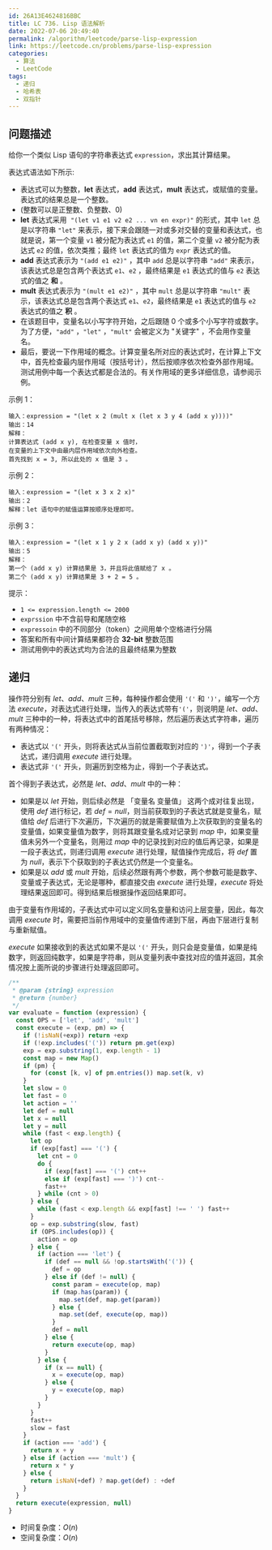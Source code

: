 ```yaml
---
id: 26A13E4624816BBC
title: LC 736. Lisp 语法解析
date: 2022-07-06 20:49:40
permalink: /algorithm/leetcode/parse-lisp-expression
link: https://leetcode.cn/problems/parse-lisp-expression
categories:
  - 算法
  - LeetCode
tags:
  - 递归
  - 哈希表
  - 双指针
---
```


<Level :type='3'/>

## 问题描述

给你一个类似 Lisp 语句的字符串表达式 `expression`，求出其计算结果。

表达式语法如下所示:

- 表达式可以为整数，**let** 表达式，**add** 表达式，**mult** 表达式，或赋值的变量。表达式的结果总是一个整数。
- (整数可以是正整数、负整数、0)
- **let** 表达式采用  `"(let v1 e1 v2 e2 ... vn en expr)"` 的形式，其中 `let` 总是以字符串 `"let"` 来表示，接下来会跟随一对或多对交替的变量和表达式，也就是说，第一个变量 `v1` 被分配为表达式 `e1` 的值，第二个变量 `v2` 被分配为表达式 `e2` 的值，依次类推；最终 `let` 表达式的值为 `expr` 表达式的值。
- **add** 表达式表示为 `"(add e1 e2)"` ，其中 `add` 总是以字符串 `"add"` 来表示，该表达式总是包含两个表达式 `e1`、`e2` ，最终结果是 `e1` 表达式的值与 `e2` 表达式的值之 **和** 。
- **mult** 表达式表示为 `"(mult e1 e2)"` ，其中 `mult` 总是以字符串 `"mult"` 表示，该表达式总是包含两个表达式 `e1`、`e2`，最终结果是 `e1` 表达式的值与 `e2` 表达式的值之 **积** 。
- 在该题目中，变量名以小写字符开始，之后跟随 0 个或多个小写字符或数字。为了方便，`"add"` ，`"let"` ，`"mult"` 会被定义为 "关键字" ，不会用作变量名。
- 最后，要说一下作用域的概念。计算变量名所对应的表达式时，在计算上下文中，首先检查最内层作用域（按括号计），然后按顺序依次检查外部作用域。测试用例中每一个表达式都是合法的。有关作用域的更多详细信息，请参阅示例。

示例 1：

```text
输入：expression = "(let x 2 (mult x (let x 3 y 4 (add x y))))"
输出：14
解释：
计算表达式 (add x y), 在检查变量 x 值时，
在变量的上下文中由最内层作用域依次向外检查。
首先找到 x = 3, 所以此处的 x 值是 3 。
```

示例 2：

```text
输入：expression = "(let x 3 x 2 x)"
输出：2
解释：let 语句中的赋值运算按顺序处理即可。
```

示例 3：

```text
输入：expression = "(let x 1 y 2 x (add x y) (add x y))"
输出：5
解释：
第一个 (add x y) 计算结果是 3，并且将此值赋给了 x 。
第二个 (add x y) 计算结果是 3 + 2 = 5 。
```

提示：

- `1 <= expression.length <= 2000`
- `exprssion` 中不含前导和尾随空格
- `expressoin` 中的不同部分（token）之间用单个空格进行分隔
- 答案和所有中间计算结果都符合 **32-bit** 整数范围
- 测试用例中的表达式均为合法的且最终结果为整数

## 递归

操作符分别有 $let$、$add$、$mult$ 三种，每种操作都会使用 `'('` 和 `')'`，编写一个方法 $execute$，对表达式进行处理，当传入的表达式带有`'('`，则说明是 $let$、$add$、$mult$ 三种中的一种，将表达式中的首尾括号移除，然后遍历表达式字符串，遍历有两种情况：

- 表达式以 `'('` 开头，则将表达式从当前位置截取到对应的 `')'`，得到一个子表达式，递归调用 $execute$ 进行处理。
- 表达式非 `'('` 开头，则遍历到空格为止，得到一个子表达式。

首个得到子表达式，必然是 $let$、$add$、$mult$ 中的一种：

- 如果是以 $let$ 开始，则后续必然是 「变量名 变量值」 这两个成对往复出现，使用 $def$ 进行标记，若 $def = null$，则当前获取到的子表达式就是变量名，赋值给 $def$ 后进行下次遍历，下次遍历的就是需要赋值为上次获取到的变量名的变量值，如果变量值为数字，则将其跟变量名成对记录到 $map$ 中，如果变量值未另外一个变量名，则用过 $map$ 中的记录找到对应的值后再记录，如果是一段子表达式，则递归调用 $execute$ 进行处理，赋值操作完成后，将 $def$ 置为 $null$，表示下个获取到的子表达式仍然是一个变量名。
- 如果是以 $add$ 或 $mult$ 开始，后续必然跟有两个参数，两个参数可能是数字、变量或子表达式，无论是哪种，都直接交由 $execute$ 进行处理，$execute$ 将处理结果返回即可。得到结果后根据操作返回结果即可。

由于变量有作用域的，子表达式中可以定义同名变量和访问上层变量，因此，每次调用 $execute$ 时，需要把当前作用域中的变量值传递到下层，再由下层进行复制与重新赋值。

$execute$ 如果接收到的表达式如果不是以 `'('` 开头，则只会是变量值，如果是纯数字，则返回纯数字，如果是字符串，则从变量列表中查找对应的值并返回，其余情况按上面所说的步骤进行处理返回即可。

```javascript
/**
 * @param {string} expression
 * @return {number}
 */
var evaluate = function (expression) {
  const OPS = ['let', 'add', 'mult']
  const execute = (exp, pm) => {
    if (!isNaN(+exp)) return +exp
    if (!exp.includes('(')) return pm.get(exp)
    exp = exp.substring(1, exp.length - 1)
    const map = new Map()
    if (pm) {
      for (const [k, v] of pm.entries()) map.set(k, v)
    }
    let slow = 0
    let fast = 0
    let action = ''
    let def = null
    let x = null
    let y = null
    while (fast < exp.length) {
      let op
      if (exp[fast] === '(') {
        let cnt = 0
        do {
          if (exp[fast] === '(') cnt++
          else if (exp[fast] === ')') cnt--
          fast++
        } while (cnt > 0)
      } else {
        while (fast < exp.length && exp[fast] !== ' ') fast++
      }
      op = exp.substring(slow, fast)
      if (OPS.includes(op)) {
        action = op
      } else {
        if (action === 'let') {
          if (def == null && !op.startsWith('(')) {
            def = op
          } else if (def != null) {
            const param = execute(op, map)
            if (map.has(param)) {
              map.set(def, map.get(param))
            } else {
              map.set(def, execute(op, map))
            }
            def = null
          } else {
            return execute(op, map)
          }
        } else {
          if (x == null) {
            x = execute(op, map)
          } else {
            y = execute(op, map)
          }
        }
      }
      fast++
      slow = fast
    }
    if (action === 'add') {
      return x + y
    } else if (action === 'mult') {
      return x * y
    } else {
      return isNaN(+def) ? map.get(def) : +def
    }
  }
  return execute(expression, null)
}
```

- 时间复杂度：$O(n)$
- 空间复杂度：$O(n)$
